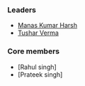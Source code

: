 ### Leaders
* [Manas Kumar Harsh](mailto:manas.harsh@owasp.org)
* [Tushar Verma](mailto:tushar.verma@owasp.org)

### Core members
* [Rahul singh]
* [Prateek singh]
